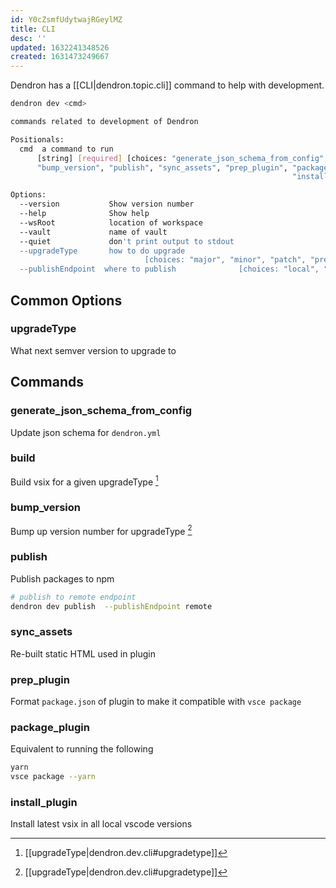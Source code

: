 ```yaml
---
id: Y0cZsmfUdytwajRGeylMZ
title: CLI
desc: ''
updated: 1632241348526
created: 1631473249667
---
```


Dendron has a [[CLI|dendron.topic.cli]] command to help with development.

```sh
dendron dev <cmd>

commands related to development of Dendron

Positionals:
  cmd  a command to run
      [string] [required] [choices: "generate_json_schema_from_config", "build",
      "bump_version", "publish", "sync_assets", "prep_plugin", "package_plugin",
                                                               "install_plugin"]

Options:
  --version           Show version number                              [boolean]
  --help              Show help                                        [boolean]
  --wsRoot            location of workspace
  --vault             name of vault
  --quiet             don't print output to stdout
  --upgradeType       how to do upgrade
                              [choices: "major", "minor", "patch", "prerelease"]
  --publishEndpoint  where to publish              [choices: "local", "remote"]
```

## Common Options

### upgradeType

What next semver version to upgrade to

## Commands

### generate_json_schema_from_config

Update json schema for `dendron.yml`

### build

Build vsix for a given upgradeType [^upgrade]

### bump_version

Bump up version number for upgradeType [^upgrade]

### publish

Publish packages to npm

```sh
# publish to remote endpoint
dendron dev publish  --publishEndpoint remote
```

### sync_assets

Re-built static HTML used in plugin

### prep_plugin

Format `package.json` of plugin to make it compatible with `vsce package`


### package_plugin

Equivalent to running the following

```sh
yarn 
vsce package --yarn
```

### install_plugin

Install latest vsix in all local vscode versions

<!-- Citations -->
[^upgrade]: [[upgradeType|dendron.dev.cli#upgradetype]]
